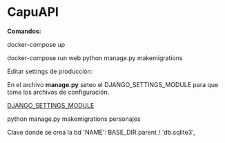 # CapuAPI

**Comandos:**

docker-compose up

docker-compose run web python manage.py makemigrations

Editar settings de producción:

En el archivo **manage.py** seteo el DJANGO_SETTINGS_MODULE para que tome los archivos de configuración.

[DJANGO_SETTINGS_MODULE](https://docs.djangoproject.com/en/3.2/topics/settings/#envvar-DJANGO_SETTINGS_MODULE)

python manage.py makemigrations personajes

Clave donde se crea la bd
'NAME': BASE_DIR.parent / 'db.sqlite3',